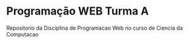 # Programação WEB Turma A
Repositorio da Disciplina de Programacao Web no curso de Ciencia da Computacao
